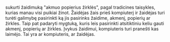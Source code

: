 sukurti žaidimuką "akmuo popierius žirklės", pagal tradicines taisykles, kurias manau visi puikiai žinot. Žaidėjas žais prieš kompiuterį ir žaidėjas turi turėti galimybę pasirinkti ką jis pasirinks žaidime, akmenį, popierių ar žirkles. 
Taip pat padaryti mygtuką, kuris leis pasirinkti atsitiktiniu keliu gauti akmenį, popierių ar žirkles. 
Įvykus žaidimui, kompiuteris turi pranešti kas laimėjo. Tai yra ar kompiuteris, ar žaidėjas. 